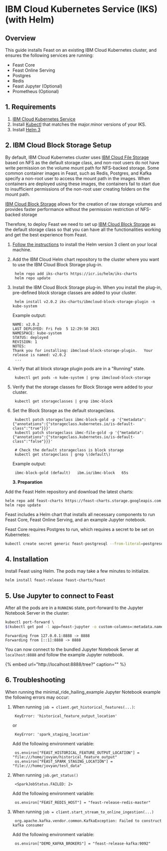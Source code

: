 # IBM Cloud Kubernetes Service \(IKS\) \(with Helm\)

## Overview

This guide installs Feast on an existing IBM Cloud Kubernetes cluster, and ensures the following services are running:

* Feast Core
* Feast Online Serving
* Postgres
* Redis
* Feast Jupyter \(Optional\)
* Prometheus \(Optional\)

## 1. Requirements

1. [IBM Cloud Kubernetes Service](https://www.ibm.com/cloud/kubernetes-service)
2. Install [Kubectl](https://cloud.ibm.com/docs/containers?topic=containers-cs_cli_install#kubectl) that matches the major.minor versions of your IKS.
3. Install [Helm 3](https://helm.sh/)

## 2. IBM Cloud Block Storage Setup

By default, IBM Cloud Kubernetes cluster uses [IBM Cloud File Storage](https://www.ibm.com/cloud/file-storage) based on NFS as the default storage class, and non-root users do not have write permission on the volume mount path for NFS-backed storage. Some common container images in Feast, such as Redis, Postgres, and Kafka specify a non-root user to access the mount path in the images. When containers are deployed using these images, the containers fail to start due to insufficient permissions of the non-root user creating folders on the mount path.

[IBM Cloud Block Storage](https://www.ibm.com/cloud/block-storage) allows for the creation of raw storage volumes and provides faster performance without the permission restriction of NFS-backed storage

Therefore, to deploy Feast we need to set up [IBM Cloud Block Storage](https://cloud.ibm.com/docs/containers?topic=containers-block_storage#install_block) as the default storage class so that you can have all the functionalities working and get the best experience from Feast.

1. [Follow the instructions](https://helm.sh/docs/intro/install/) to install the Helm version 3 client on your local machine.
2. Add the IBM Cloud Helm chart repository to the cluster where you want to use the IBM Cloud Block Storage plug-in.

   ```text
    helm repo add iks-charts https://icr.io/helm/iks-charts
    helm repo update
   ```

3. Install the IBM Cloud Block Storage plug-in. When you install the plug-in, pre-defined block storage classes are added to your cluster.

   ```text
    helm install v2.0.2 iks-charts/ibmcloud-block-storage-plugin -n kube-system
   ```

   Example output:

   ```text
   NAME: v2.0.2
   LAST DEPLOYED: Fri Feb  5 12:29:50 2021
   NAMESPACE: kube-system
   STATUS: deployed
   REVISION: 1
   NOTES:
   Thank you for installing: ibmcloud-block-storage-plugin.   Your release is named: v2.0.2
    ...
   ```

4. Verify that all block storage plugin pods are in a "Running" state.

   ```text
    kubectl get pods -n kube-system | grep ibmcloud-block-storage
   ```

5. Verify that the storage classes for Block Storage were added to your cluster.

   ```text
    kubectl get storageclasses | grep ibmc-block
   ```

6. Set the Block Storage as the default storageclass.

   ```text
    kubectl patch storageclass ibmc-block-gold -p '{"metadata": {"annotations":{"storageclass.kubernetes.io/is-default-class":"true"}}}'
    kubectl patch storageclass ibmc-file-gold -p '{"metadata": {"annotations":{"storageclass.kubernetes.io/is-default-class":"false"}}}'

    # Check the default storageclass is block storage
    kubectl get storageclass | grep \(default\)
   ```

   Example output:

   ```text
    ibmc-block-gold (default)   ibm.io/ibmc-block   65s
   ```

   **3. Preparation**

Add the Feast Helm repository and download the latest charts:

```text
helm repo add feast-charts https://feast-charts.storage.googleapis.com
helm repo update
```

Feast includes a Helm chart that installs all necessary components to run Feast Core, Feast Online Serving, and an example Jupyter notebook.

Feast Core requires Postgres to run, which requires a secret to be set on Kubernetes:

```bash
kubectl create secret generic feast-postgresql --from-literal=postgresql-password=password
```

## 4. Installation

Install Feast using Helm. The pods may take a few minutes to initialize.

```bash
helm install feast-release feast-charts/feast
```

## 5. Use Jupyter to connect to Feast

After all the pods are in a `RUNNING` state, port-forward to the Jupyter Notebook Server in the cluster:

```bash
kubectl port-forward \
$(kubectl get pod -l app=feast-jupyter -o custom-columns=:metadata.name) 8888:8888
```

```text
Forwarding from 127.0.0.1:8888 -> 8888
Forwarding from [::1]:8888 -> 8888
```

You can now connect to the bundled Jupyter Notebook Server at `localhost:8888` and follow the example Jupyter notebook.

{% embed url="http://localhost:8888/tree?" caption="" %}

## 6. Troubleshooting

When running the minimal\_ride\_hailing\_example Jupyter Notebook example the following errors may occur:

1. When running `job = client.get_historical_features(...)`:

   ```text
    KeyError: 'historical_feature_output_location'
   ```

   or

   ```text
    KeyError: 'spark_staging_location'
   ```

   Add the following environment variable:

   ```text
    os.environ["FEAST_HISTORICAL_FEATURE_OUTPUT_LOCATION"] = "file:///home/jovyan/historical_feature_output"
    os.environ["FEAST_SPARK_STAGING_LOCATION"] = "file:///home/jovyan/test_data"
   ```

2. When running `job.get_status()`

   ```text
    <SparkJobStatus.FAILED: 2>
   ```

    Add the following environment variable:

   ```text
    os.environ["FEAST_REDIS_HOST"] = "feast-release-redis-master"
   ```

3. When running `job = client.start_stream_to_online_ingestion(...)`

   ```text
    org.apache.kafka.vendor.common.KafkaException: Failed to construct kafka consumer
   ```

    Add the following environment variable:

   ```text
    os.environ["DEMO_KAFKA_BROKERS"] = "feast-release-kafka:9092"
   ```

